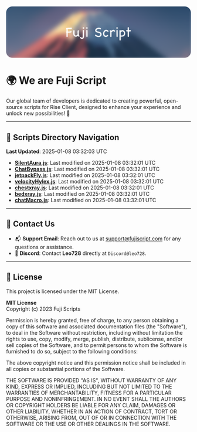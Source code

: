 ![Banner](.github/b.webp)

# 🌍 **We are Fuji Script**

Our global team of developers is dedicated to creating powerful, open-source scripts for Rise Client, designed to enhance your experience and unlock new possibilities! 🌟

---
<!-- SCRIPTS_NAVIGATION_START -->
## 📂 **Scripts Directory Navigation**

**Last Updated**: 2025-01-08 03:32:03 UTC

- **[SilentAura.js](scripts/SilentAura.js)**: Last modified on 2025-01-08 03:32:01 UTC
- **[ChatBypass.js](scripts/ChatBypass.js)**: Last modified on 2025-01-08 03:32:01 UTC
- **[jetpackFly.js](scripts/jetpackFly.js)**: Last modified on 2025-01-08 03:32:01 UTC
- **[velocityHylex.js](scripts/velocityHylex.js)**: Last modified on 2025-01-08 03:32:01 UTC
- **[chestxray.js](scripts/chestxray.js)**: Last modified on 2025-01-08 03:32:01 UTC
- **[bedxray.js](scripts/bedxray.js)**: Last modified on 2025-01-08 03:32:01 UTC
- **[chatMacro.js](scripts/chatMacro.js)**: Last modified on 2025-01-08 03:32:01 UTC

<!-- SCRIPTS_NAVIGATION_END -->

---

## 💬 **Contact Us**  
- 📬 **Support Email**: Reach out to us at [support@fujiscript.com](mailto:support@fujiscript.com) for any questions or assistance.  
- 💬 **Discord**: Contact **Leo728** directly at `Discord@leo728`.

---

## 📜 **License**

This project is licensed under the MIT License.  

**MIT License**  
Copyright (c) 2023 Fuji Scripts  

Permission is hereby granted, free of charge, to any person obtaining a copy of this software and associated documentation files (the "Software"), to deal in the Software without restriction, including without limitation the rights to use, copy, modify, merge, publish, distribute, sublicense, and/or sell copies of the Software, and to permit persons to whom the Software is furnished to do so, subject to the following conditions:  

The above copyright notice and this permission notice shall be included in all copies or substantial portions of the Software.  

THE SOFTWARE IS PROVIDED "AS IS", WITHOUT WARRANTY OF ANY KIND, EXPRESS OR IMPLIED, INCLUDING BUT NOT LIMITED TO THE WARRANTIES OF MERCHANTABILITY, FITNESS FOR A PARTICULAR PURPOSE AND NONINFRINGEMENT. IN NO EVENT SHALL THE AUTHORS OR COPYRIGHT HOLDERS BE LIABLE FOR ANY CLAIM, DAMAGES OR OTHER LIABILITY, WHETHER IN AN ACTION OF CONTRACT, TORT OR OTHERWISE, ARISING FROM, OUT OF OR IN CONNECTION WITH THE SOFTWARE OR THE USE OR OTHER DEALINGS IN THE SOFTWARE.  
